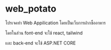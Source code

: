 ﻿# web_potato

โปรเจคทำ Web Appilication โดยเป็นเว็บการฝากซื้ออาหาร

โดยในส่วน font-end จะใช้ react, tailwind

เเละ back-end จะใช้ ASP.NET CORE
